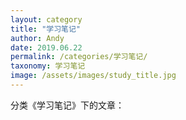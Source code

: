 ```yaml
---
layout: category
title: "学习笔记"
author: Andy
date: 2019.06.22
permalink: /categories/学习笔记/
taxonomy: 学习笔记
image: /assets/images/study_title.jpg
---
```

分类《学习笔记》下的文章：